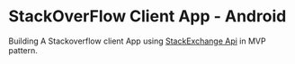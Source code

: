 # StackOverFlow Client App - Android

Building A Stackoverflow client App using [StackExchange Api](https://api.stackexchange.com/docs) in MVP pattern.
